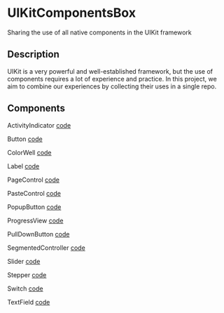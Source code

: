 # UIKitComponentsBox

Sharing the use of all native components in the UIKit framework

## Description

UIKit is a very powerful and well-established framework, but the use of components requires a lot of experience and practice. In this project, we aim to combine our experiences by collecting their uses in a single repo.

## Components
ActivityIndicator [code](https://github.com/zulfuakgunes/UIKitComponentsBox/blob/main/UIKitComponentsBox/ActivityIndicatorViewController.swift)

Button [code](https://github.com/zulfuakgunes/UIKitComponentsBox/blob/main/UIKitComponentsBox/ButtonViewController.swift)

ColorWell [code](https://github.com/zulfuakgunes/UIKitComponentsBox/blob/main/UIKitComponentsBox/ColorWellViewController.swift)

Label [code](https://github.com/zulfuakgunes/UIKitComponentsBox/blob/main/UIKitComponentsBox/LabelViewController.swift)

PageControl [code](https://github.com/zulfuakgunes/UIKitComponentsBox/blob/main/UIKitComponentsBox/PageControlViewController.swift)

PasteControl [code](https://github.com/zulfuakgunes/UIKitComponentsBox/blob/main/UIKitComponentsBox/PasteControlViewController.swift)

PopupButton [code](https://github.com/zulfuakgunes/UIKitComponentsBox/blob/main/UIKitComponentsBox/PopupButtonViewController.swift)

ProgressView [code](https://github.com/zulfuakgunes/UIKitComponentsBox/blob/main/UIKitComponentsBox/ProgressViewController.swift)

PullDownButton [code](https://github.com/zulfuakgunes/UIKitComponentsBox/blob/main/UIKitComponentsBox/PullDownButtonViewController.swift)

SegmentedController [code](https://github.com/zulfuakgunes/UIKitComponentsBox/blob/main/UIKitComponentsBox/SegmentedControllerViewController.swift)

Slider [code](https://github.com/zulfuakgunes/UIKitComponentsBox/blob/main/UIKitComponentsBox/SliderViewController.swift)

Stepper [code](https://github.com/zulfuakgunes/UIKitComponentsBox/blob/main/UIKitComponentsBox/StepperViewController.swift)

Switch [code](https://github.com/zulfuakgunes/UIKitComponentsBox/blob/main/UIKitComponentsBox/SwitchViewController.swift)

TextField [code](https://github.com/zulfuakgunes/UIKitComponentsBox/blob/main/UIKitComponentsBox/TextFieldViewController.swift)
